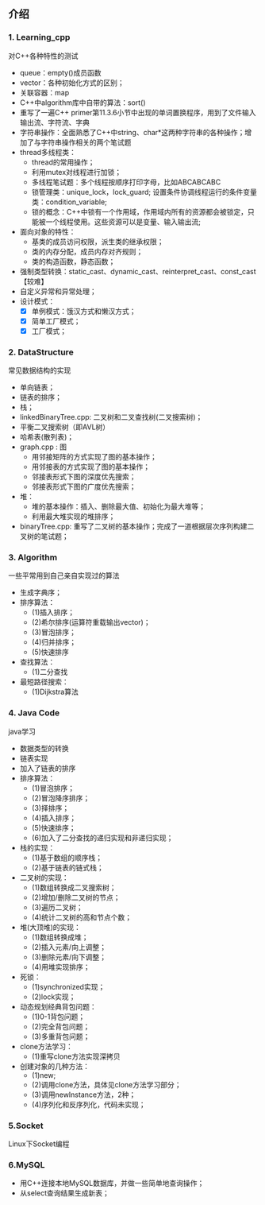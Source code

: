 ## 介绍

###  1. Learning_cpp
对C++各种特性的测试
- queue：empty()成员函数
- vector：各种初始化方式的区别；
- 关联容器：map
- C++中algorithm库中自带的算法：sort()
- 重写了一遍C++ primer第11.3.6小节中出现的单词置换程序，用到了文件输入输出流、字符流、字典
- 字符串操作：全面熟悉了C++中string、char*这两种字符串的各种操作；增加了与字符串操作相关的两个笔试题
- thread多线程类：
	- thread的常用操作；
	- 利用mutex对线程进行加锁；
	- 多线程笔试题：多个线程按顺序打印字母，比如ABCABCABC
	- 锁管理类：unique_lock，lock_guard; 设置条件协调线程运行的条件变量类：condition_variable;
	- 锁的概念：C++中锁有一个作用域，作用域内所有的资源都会被锁定，只能被一个线程使用。这些资源可以是变量、输入输出流;
- 面向对象的特性：
	- 基类的成员访问权限，派生类的继承权限；
	- 类的内存分配，成员内存对齐规则；
	- 类的构造函数，静态函数；
- 强制类型转换：static_cast、dynamic_cast、reinterpret_cast、const_cast【较难】
- 自定义异常和异常处理；
- 设计模式：
    - [x] 单例模式：饿汉方式和懒汉方式；
	- [x] 简单工厂模式；
	- [x] 工厂模式；
	
###  2. DataStructure
常见数据结构的实现
- 单向链表；
- 链表的排序；
- 栈；
- linkedBinaryTree.cpp: 二叉树和二叉查找树(二叉搜索树)；
- 平衡二叉搜索树（即AVL树）
- 哈希表(散列表)；
- graph.cpp : 图
	- 用邻接矩阵的方式实现了图的基本操作；
	- 用邻接表的方式实现了图的基本操作；
	- 邻接表形式下图的深度优先搜索；
	- 邻接表形式下图的广度优先搜索；
- 堆：
	- 堆的基本操作：插入、删除最大值、初始化为最大堆等；
	- 利用最大堆实现的堆排序；
- binaryTree.cpp: 重写了二叉树的基本操作；完成了一道根据层次序列构建二叉树的笔试题；

###  3. Algorithm
一些平常用到自己亲自实现过的算法
- 生成字典序；
- 排序算法：
    - (1)插入排序；
	- (2)希尔排序(运算符重载输出vector)；
	- (3)冒泡排序；
	- (4)归并排序；
	- (5)快速排序
- 查找算法：
	- (1)二分查找
- 最短路径搜索：
	- (1)Dijkstra算法
    
### 4. Java Code
java学习
- 数据类型的转换
- 链表实现
- 加入了链表的排序
- 排序算法：
    - (1)冒泡排序；
    - (2)冒泡降序排序；
    - (3)择排序；
    - (4)插入排序；
    - (5)快速排序；
    - (6)加入了二分查找的递归实现和非递归实现；
- 栈的实现：
    - (1)基于数组的顺序栈；
    - (2)基于链表的链式栈；
- 二叉树的实现：
    - (1)数组转换成二叉搜索树；
    - (2)增加/删除二叉树的节点；
    - (3)遍历二叉树；
    - (4)统计二叉树的高和节点个数；
- 堆(大顶堆)的实现：
    - (1)数组转换成堆；
    - (2)插入元素/向上调整；
    - (3)删除元素/向下调整；
    - (4)用堆实现排序；
- 死锁：
    - (1)synchronized实现；
    - (2)lock实现；
- 动态规划经典背包问题：
    - (1)0-1背包问题；
    - (2)完全背包问题；
    - (3)多重背包问题；
- clone方法学习：
    - (1)重写clone方法实现深拷贝
- 创建对象的几种方法：
    - (1)new;
    - (2)调用clone方法，具体见clone方法学习部分；
    - (3)调用newInstance方法，2种；
    - (4)序列化和反序列化，代码未实现；

### 5.Socket
Linux下Socket编程

### 6.MySQL
- 用C++连接本地MySQL数据库，并做一些简单地查询操作；
- 从select查询结果生成新表；
